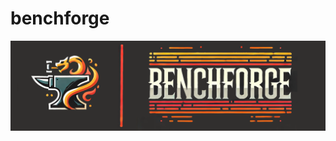 # benchforge

![alt text](https://github.com/guillaume-schneider/benchforge/blob/main/Untitled-1.png)
